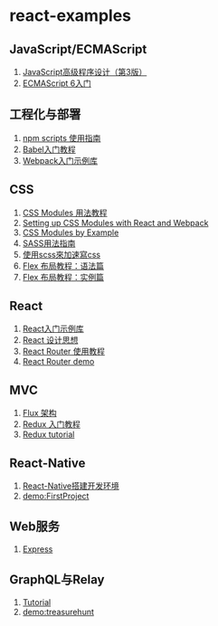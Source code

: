 # react-examples
## JavaScript/ECMAScript
1. [JavaScript高级程序设计（第3版）][31]
1. [ECMAScript 6入门][33]

## 工程化与部署
1. [npm scripts 使用指南][0]
1. [Babel入门教程][1]
1. [Webpack入门示例库][3]

## CSS
1. [CSS Modules 用法教程][6]
1. [Setting up CSS Modules with React and Webpack][13]
1. [CSS Modules by Example][15]
1. [SASS用法指南][11]
1. [使用scss來加速寫css][16]
1. [Flex 布局教程：语法篇][4]
1. [Flex 布局教程：实例篇][5]

## React
1. [React入门示例库][2]
1. [React 设计思想][14]
1. [React Router 使用教程][7]
1. [React Router demo][34]

## MVC
1. [Flux 架构][8]
1. [Redux 入门教程][9]
1. [Redux tutorial][12]

## React-Native
1. [React-Native搭建开发环境][10]
1. [demo:FirstProject][40]

## Web服务
1. [Express][17]

## GraphQL与Relay
1. [Tutorial][18]
1. [demo:treasurehunt][32]

[0]: http://www.ruanyifeng.com/blog/2016/10/npm_scripts.html
[1]: doc/babel-guide.md
[2]: doc/react-demo.md
[3]: doc/webpack-demo.md
[4]: http://www.ruanyifeng.com/blog/2015/07/flex-grammar.html
[5]: http://www.ruanyifeng.com/blog/2015/07/flex-examples.html
[6]: doc/css-modules-demo.md
[7]: http://www.ruanyifeng.com/blog/2016/05/react_router.html
[8]: doc/flux-demo.md
[9]: doc/redux-demo.md
[10]: doc/react-native-install.md
[11]: http://www.ruanyifeng.com/blog/2012/06/sass.html
[12]: doc/redux-tutorial.md
[13]: http://javascriptplayground.com/blog/2016/07/css-modules-webpack-react/
[14]: https://github.com/react-guide/react-basic
[15]: http://andrewhfarmer.com/css-modules-by-example/
[16]: http://blog.visioncan.com/2011/sass-scss-your-css/
[17]: http://www.expressjs.com.cn/
[18]: http://facebook.github.io/relay/docs/tutorial.html#content

[31]: professional_javascript_for_web/
[32]: relay-demo/relay-treasurehunt/
[33]: ecmascript6-primer/
[34]: react-router-demo/

[40]: react-native-demo/FirstProject
